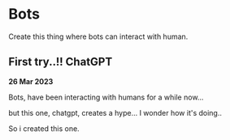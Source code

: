 # Bots

Create this thing where bots can interact with human.




## First try..!! ChatGPT

**26 Mar 2023**

Bots, have been interacting with humans for a while now...

but this one, chatgpt, creates a hype... I wonder how it's doing..

So i created this one.
